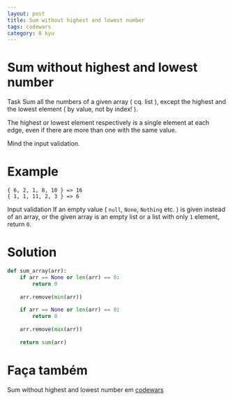 ```yaml
---
layout: post
title: Sum without highest and lowest number
tags: codewars
category: 8 kyu
---
```


# Sum without highest and lowest number
Task
Sum all the numbers of a given array ( cq. list ), except the highest and the lowest element ( by value, not by index! ).

The highest or lowest element respectively is a single element at each edge, even if there are more than one with the same value.

Mind the input validation.

# Example
```
{ 6, 2, 1, 8, 10 } => 16
{ 1, 1, 11, 2, 3 } => 6
```
Input validation
If an empty value ( `null`, `None`, `Nothing` etc. ) is given instead of an array, or the given array is an empty list or a list with only `1` element, return `0`.

# Solution
```python
def sum_array(arr):
    if arr == None or len(arr) == 0:
        return 0
    
    arr.remove(min(arr))
    
    if arr == None or len(arr) == 0:
        return 0
    
    arr.remove(max(arr))
    
    return sum(arr)
```

# Faça também
Sum without highest and lowest number em [codewars](https://www.codewars.com/kata/576b93db1129fcf2200001e6)